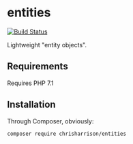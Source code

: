 # entities

[![Build Status](https://travis-ci.org/chrisharrison/entities.svg?branch=master)](https://travis-ci.org/chrisharrison/entities)

Lightweight "entity objects".

## Requirements ##

Requires PHP 7.1

## Installation ##

Through Composer, obviously:

```
composer require chrisharrison/entities
```
